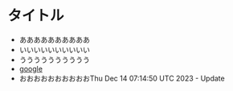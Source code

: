 # タイトル
- ああああああああああ
- いいいいいいいいいい
- うううううううううう
- [google](https://wwww.google.com)
- おおおおおおおおおおThu Dec 14 07:14:50 UTC 2023 - Update
